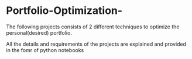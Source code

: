 # Portfolio-Optimization-

The following projects consists of 2 different techniques to optimize the personal(desired) portfolio.

All the details and requirements of the projects are explained and provided in the fomr of python notebooks
